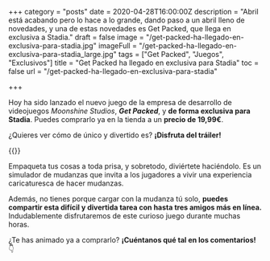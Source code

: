 +++
category = "posts"
date = 2020-04-28T16:00:00Z
description = "Abril está acabando pero lo hace a lo grande, dando paso a un abril lleno de novedades, y una de estas novedades es Get Packed, que llega en exclusiva a Stadia."
draft = false
image = "/get-packed-ha-llegado-en-exclusiva-para-stadia.jpg"
imageFull = "/get-packed-ha-llegado-en-exclusiva-para-stadia_large.jpg"
tags = ["Get Packed", "Juegos", "Exclusivos"]
title = "Get Packed ha llegado en exclusiva para Stadia"
toc = false
url = "/get-packed-ha-llegado-en-exclusiva-para-stadia"

+++

Hoy ha sido lanzado el nuevo juego de la empresa de desarrollo de videojuegos _Moonshine Studios_, **_Get Packed_**, y **de forma exclusiva para Stadia**. Puedes comprarlo ya en la tienda a un **precio de 19,99€**.

¿Quieres ver cómo de único y divertido es? **¡Disfruta del tráiler!**

<div class="u-youtube">
  {{<youtube hUUCpdc9-6I>}}
</div>

Empaqueta tus cosas a toda prisa, y sobretodo, diviértete haciéndolo. Es un simulador de mudanzas que invita a los jugadores a vivir una experiencia caricaturesca de hacer mudanzas.

Además, no tienes porque cargar con la mudanza tú solo, **puedes** **compartir esta difícil y divertida tarea con hasta tres amigos más en línea.** Indudablemente disfrutaremos de este curioso juego durante muchas horas.

¿Te has animado ya a comprarlo? **¡Cuéntanos qué tal en los comentarios!** 👇